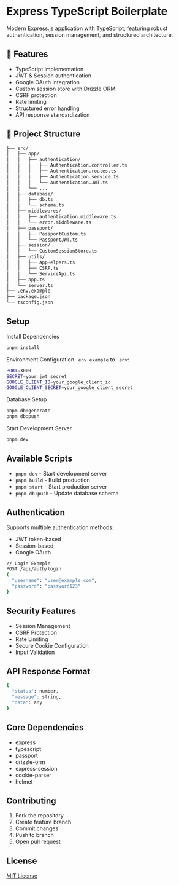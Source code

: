 # Express TypeScript Boilerplate

Modern Express.js application with TypeScript, featuring robust authentication, session management,
and structured architecture.

## 🚀 Features

- TypeScript implementation
- JWT & Session authentication
- Google OAuth integration
- Custom session store with Drizzle ORM
- CSRF protection
- Rate limiting
- Structured error handling
- API response standardization

## 📁 Project Structure

```bash
├── src/
│   ├── app/
│   │   ├── authentication/
│   │   │   ├── Authentication.controller.ts
│   │   │   ├── Authentication.routes.ts
│   │   │   ├── Authentication.service.ts
│   │   │   └── Authentication.JWT.ts
│   │   └── ...
│   ├── database/
│   │   ├── db.ts
│   │   └── schema.ts
│   ├── middlewares/
│   │   ├── authentication.middleware.ts
│   │   └── error.middleware.ts
│   ├── passport/
│   │   ├── PassportCustom.ts
│   │   └── PassportJWT.ts
│   ├── session/
│   │   └── CustomSessionStore.ts
│   ├── utils/
│   │   ├── AppHelpers.ts
│   │   ├── CSRF.ts
│   │   └── ServiceApi.ts
│   ├── app.ts
│   └── server.ts
├── .env.example
├── package.json
└── tsconfig.json
```

## Setup

Install Dependencies

```bash
pnpm install
```

Environment Configuration `.env.example` to `.env`:

```bash
PORT=3000
SECRET=your_jwt_secret
GOOGLE_CLIENT_ID=your_google_client_id
GOOGLE_CLIENT_SECRET=your_google_client_secret
```

Database Setup

```bash
pnpm db:generate
pnpm db:push
```

Start Development Server

```bash
pnpm dev
```

## Available Scripts

- `pnpm dev` - Start development server
- `pnpm build` - Build production
- `pnpm start` - Start production server
- `pnpm db:push` - Update database schema

## Authentication

Supports multiple authentication methods:

- JWT token-based
- Session-based
- Google OAuth

```bash
// Login Example
POST /api/auth/login
{
  "username": "user@example.com",
  "password": "password123"
}
```

## Security Features

- Session Management
- CSRF Protection
- Rate Limiting
- Secure Cookie Configuration
- Input Validation

## API Response Format

```bash
{
  "status": number,
  "message": string,
  "data": any
}
```

## Core Dependencies

- express
- typescript
- passport
- drizzle-orm
- express-session
- cookie-parser
- helmet

## Contributing

1. Fork the repository
2. Create feature branch
3. Commit changes
4. Push to branch
5. Open pull request

## License

[MIT License](https://choosealicense.com/licenses/mit/)
